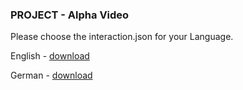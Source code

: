 ### PROJECT - Alpha Video

Please choose the interaction.json for your Language. 

English - [download](https://download.andrewstech.me/files/english-interaction.json)

German - [download](https://download.andrewstech.me/files/german-interaction.json)

